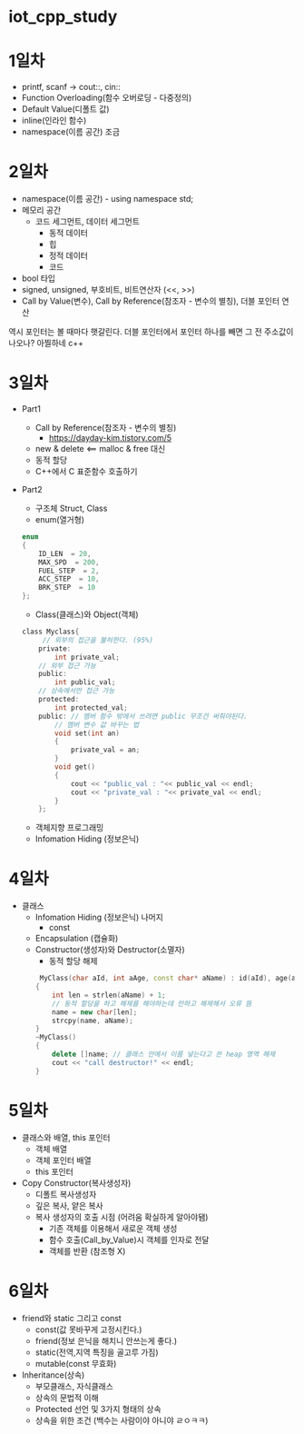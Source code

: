 # iot_cpp_study

# 1일차

- printf, scanf -> cout::, cin::
- Function Overloading(함수 오버로딩 - 다중정의)
- Default Value(디폴트 값)
- inline(인라인 함수)
- namespace(이름 공간) 조금

# 2일차

- namespace(이름 공간) - using namespace std;
- 메모리 공간
    - 코드 세그먼트, 데이터 세그먼트
        - 동적 데이터
        - 힙
        - 정적 데이터
        - 코드 
- bool 타입
- signed, unsigned, 부호비트, 비트연산자 (<<, >>)
- Call by Value(변수), Call by Reference(참조자 - 변수의 별칭), 더블 포인터 연산

역시 포인터는 볼 때마다 햇갈린다. 더블 포인터에서 포인터 하나를 빼면 그 전 주소값이 나오나? 아찔하네 c++

# 3일차

- Part1
    - Call by Reference(참조자 - 변수의 별칭)
        - https://dayday-kim.tistory.com/5
    - new & delete <== malloc & free 대신
    - 동적 할당
    - C++에서 C 표준함수 호출하기

- Part2
    - 구조체 Struct, Class
    - enum(열거형)
    ```cpp
    enum
    {
        ID_LEN  = 20,
        MAX_SPD  = 200,
        FUEL_STEP  = 2,
        ACC_STEP  = 10,
        BRK_STEP  = 10
    };

    ```
    - Class(클래스)와 Object(객체)
    ```c
    class Myclass{
         // 외부의 접근을 불허한다. (95%)
        private:
            int private_val;
        // 외부 접근 가능
        public:
            int public_val;
        // 상속에서만 접근 가능
        protected:
            int protected_val;
        public: // 멤버 함수 밖에서 쓰려면 public 무조건 써줘야된다.
            // 멤버 변수 값 바꾸는 법
            void set(int an)
            {
                private_val = an;
            }
            void get()
            {
                cout << "public_val : "<< public_val << endl;
                cout << "private_val : "<< private_val << endl;
            }
        };
    ```
    - 객체지향 프로그래밍
    - Infomation Hiding (정보은닉)

# 4일차

- 클래스 
    - Infomation Hiding (정보은닉) 나머지
        - const
    - Encapsulation (캡슐화)
    - Constructor(생성자)와 Destructor(소멸자)
        - 동적 할당 해제
        ```cpp
         MyClass(char aId, int aAge, const char* aName) : id(aId), age(aAge)
        {
            int len = strlen(aName) + 1;
            // 동적 할당을 하고 해제를 해야하는데 안하고 해제해서 오류 뜸
            name = new char[len];
            strcpy(name, aName);
        }
        ~MyClass()
        {
            delete []name; // 클래스 안에서 이름 넣는다고 쓴 heap 영역 해제
            cout << "call destructor!" << endl;
        }
        ```

# 5일차

- 클래스와 배열, this 포인터
    - 객체 배열
    - 객체 포인터 배열
    - this 포인터
- Copy Constructor(복사생성자)
    - 디폴트 복사생성자
    - 깊은 복사, 얕은 복사
    - 복사 생성자의 호출 시점 (어려움 확실하게 알아야됌)
        - 기존 객체를 이용해서 새로운 객체 생성
        - 함수 호출(Call_by_Value)시 객체를 인자로 전달
        - 객체를 반환 (참조형 X)

# 6일차

- friend와 static 그리고 const
    - const(값 못바꾸게 고정시킨다.)
    - friend(정보 은닉을 해치니 안쓰는게 좋다.)
    - static(전역,지역 특징을 골고루 가짐)
    - mutable(const 무효화)
- Inheritance(상속)
    - 부모클래스, 자식클래스
    - 상속의 문법적 이해
    - Protected 선언 및 3가지 형태의 상속
    - 상속을 위한 조건 (백수는 사람이야 아니야 ㄹㅇㅋㅋ)